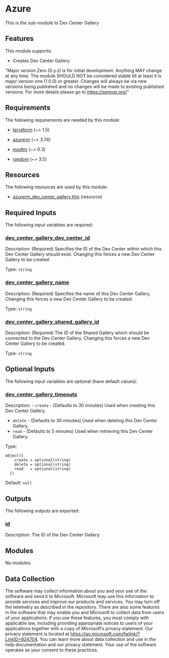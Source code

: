 <!-- BEGIN_TF_DOCS -->
# Azure

This is the sub-module to Dev Center Gallery

## Features

This module supports:

- Creates Dev Center Gallery

"Major version Zero (0.y.z) is for initial development. Anything MAY change at any time. The module SHOULD NOT be considered stable till at least it is major version one (1.0.0) or greater. Changes will always be via new versions being published and no changes will be made to existing published versions. For more details please go to <https://semver.org/>"

<!-- markdownlint-disable MD033 -->
## Requirements

The following requirements are needed by this module:

- <a name="requirement_terraform"></a> [terraform](#requirement\_terraform) (~> 1.5)

- <a name="requirement_azurerm"></a> [azurerm](#requirement\_azurerm) (~> 3.74)

- <a name="requirement_modtm"></a> [modtm](#requirement\_modtm) (~> 0.3)

- <a name="requirement_random"></a> [random](#requirement\_random) (~> 3.5)

## Resources

The following resources are used by this module:

- [azurerm_dev_center_gallery.this](https://registry.terraform.io/providers/hashicorp/azurerm/latest/docs/resources/dev_center_gallery) (resource)

<!-- markdownlint-disable MD013 -->
## Required Inputs

The following input variables are required:

### <a name="input_dev_center_gallery_dev_center_id"></a> [dev\_center\_gallery\_dev\_center\_id](#input\_dev\_center\_gallery\_dev\_center\_id)

Description: (Required) Specifies the ID of the Dev Center within which this Dev Center Gallery should exist. Changing this forces a new Dev Center Gallery to be created.

Type: `string`

### <a name="input_dev_center_gallery_name"></a> [dev\_center\_gallery\_name](#input\_dev\_center\_gallery\_name)

Description: (Required) Specifies the name of this Dev Center Gallery. Changing this forces a new Dev Center Gallery to be created.

Type: `string`

### <a name="input_dev_center_gallery_shared_gallery_id"></a> [dev\_center\_gallery\_shared\_gallery\_id](#input\_dev\_center\_gallery\_shared\_gallery\_id)

Description: (Required) The ID of the Shared Gallery which should be connected to the Dev Center Gallery. Changing this forces a new Dev Center Gallery to be created.

Type: `string`

## Optional Inputs

The following input variables are optional (have default values):

### <a name="input_dev_center_gallery_timeouts"></a> [dev\_center\_gallery\_timeouts](#input\_dev\_center\_gallery\_timeouts)

Description: - `create` - (Defaults to 30 minutes) Used when creating this Dev Center Gallery.
- `delete` - (Defaults to 30 minutes) Used when deleting this Dev Center Gallery.
- `read` - (Defaults to 5 minutes) Used when retrieving this Dev Center Gallery.

Type:

```hcl
object({
    create = optional(string)
    delete = optional(string)
    read   = optional(string)
  })
```

Default: `null`

## Outputs

The following outputs are exported:

### <a name="output_id"></a> [id](#output\_id)

Description: The ID of the Dev Center Gallery.

## Modules

No modules.

<!-- markdownlint-disable-next-line MD041 -->
## Data Collection

The software may collect information about you and your use of the software and send it to Microsoft. Microsoft may use this information to provide services and improve our products and services. You may turn off the telemetry as described in the repository. There are also some features in the software that may enable you and Microsoft to collect data from users of your applications. If you use these features, you must comply with applicable law, including providing appropriate notices to users of your applications together with a copy of Microsoft’s privacy statement. Our privacy statement is located at <https://go.microsoft.com/fwlink/?LinkID=824704>. You can learn more about data collection and use in the help documentation and our privacy statement. Your use of the software operates as your consent to these practices.
<!-- END_TF_DOCS -->